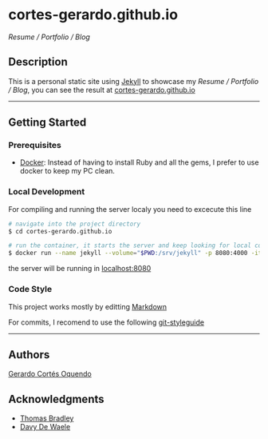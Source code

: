 # cortes-gerardo.github.io
_Resume / Portfolio / Blog_
## Description
This is a personal static site using [Jekyll](https://jekyllrb.com/) to showcase my _Resume / Portfolio / Blog_, you can see the result at [cortes-gerardo.github.io](https://cortes-gerardo.github.io/)

---

## Getting Started
### Prerequisites
- [Docker](https://www.docker.com/): Instead of having to install Ruby and all the gems, I prefer to use docker to keep my PC clean.

### Local Development
For compiling and running the server localy you need to excecute this line 
```bash
# navigate into the project directory
$ cd cortes-gerardo.github.io

# run the container, it starts the server and keep looking for local code changes  
$ docker run --name jekyll --volume="$PWD:/srv/jekyll" -p 8080:4000 -it jekyll/jekyll:latest jekyll serve --watch --drafts
```
the server will be running in [localhost:8080](http://localhost:8080/)

### Code Style
This project works mostly by editting [Markdown](https://jekyllrb.com/docs/configuration/markdown)

For commits, I recomend to use the following [git-styleguide](https://udacity.github.io/git-styleguide/)

---

## Authors
[Gerardo Cortés Oquendo](mailto:gerardo.cortes.o@gmail.com)

## Acknowledgments
- [Thomas Bradley](https://www.youtube.com/playlist?list=PLWjCJDeWfDdfVEcLGAfdJn_HXyM4Y7_k-)
- [Davy De Waele](https://ddewaele.github.io/running-jekyll-in-docker/)
